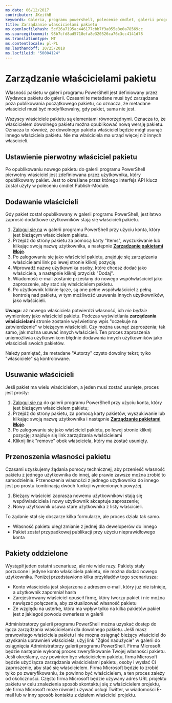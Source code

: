 ```yaml
---
ms.date: 06/12/2017
contributor: JKeithB
keywords: Galeria, programu powershell, polecenie cmdlet, galerii programu PowerShell
title: Zarządzanie właścicielami pakietu
ms.openlocfilehash: 5cf26a7195ac446177cbb7f3a055e8e0a78569cc
ms.sourcegitcommit: 98b7cfd8ad5718efa8e320526ca76c3cc4141d78
ms.translationtype: MT
ms.contentlocale: pl-PL
ms.lasthandoff: 10/25/2018
ms.locfileid: "50004124"
---
```

# <a name="managing-package-owners"></a>Zarządzanie właścicielami pakietu

Własność pakietu w galerii programu PowerShell jest definiowany przez Wydawca pakietu do galerii.
Czasami te metadane musi być zarządzana poza publikowania początkowego pakietu, co oznacza, że metadane właściciel musi być modyfikowalny, gdy pakiet, sama nie jest.

Wszyscy właściciele pakietu są elementami równorzędnymi.
Oznacza to, że właścicielem dowolnego pakietu można opublikować nową wersję pakietu. Oznacza to również, że dowolnego pakietu właściciel będzie mógł usunąć innego właściciela pakietu.
Nie ma właściciela ma urząd więcej niż innych właścicieli.

## <a name="setting-a-packages-initial-owner"></a>Ustawienie pierwotny właściciel pakietu

Po opublikowaniu nowego pakietu do galerii programu PowerShell pierwotny właściciel jest zdefiniowana przez użytkownika, który opublikowany pakiet. Jest to określane przez którego interfejs API klucz został użyty w poleceniu cmdlet Publish-Module.

## <a name="adding-owners"></a>Dodawanie właścicieli

Gdy pakiet został opublikowany w galerii programu PowerShell, jest łatwo zaprosić dodatkowe użytkowników stają się właścicieli pakietu.

1. [Zaloguj się na](https://powershellgallery.com/users/account/LogOn) w galerii programu PowerShell przy użyciu konta, który jest bieżącym właścicielem pakietu.
2. Przejdź do strony pakietu za pomocą karty "Items", wyszukiwanie lub klikając swoją nazwę użytkownika, a następnie [ **Zarządzanie pakietami Moje**](https://www.powershellgallery.com/account/Packages).
3. Po zalogowaniu się jako właściciel pakietu, znajduje się zarządzania właścicielami link po lewej stronie kliknij pozycję.
4. Wprowadź nazwę użytkownika osoby, które chcesz dodać jako właściciela, a następnie kliknij przycisk "Dodaj".
5. Wiadomość e-mail zostanie przesłany do nowego współwłaściciel jako zaproszenie, aby stać się właścicielem pakietu.
6. Po użytkownik kliknie łącze, są one pełne współwłaściciel z pełną kontrolą nad pakietu, w tym możliwość usuwania innych użytkowników, jako właścicieli.

**Uwaga**: aż nowego właściciela potwierdzi własność, ich *nie będzie* wymieniony jako właściciel pakietu.
Podczas wyświetlania **zarządzania właścicielami** stronie zostanie wyświetlony wpis "oczekuje na zatwierdzenie" w bieżącym właścicieli.
Czy można usunąć zaproszenia; tak samo, jak można usuwać innych właścicieli.
Ten proces zaproszenia uniemożliwia użytkownikom błędnie dodawania innych użytkowników jako właścicieli swoich pakietów.

Należy pamiętać, że metadane "Autorzy" czysto dowolny tekst; tylko "właściciele" są kontrolowane.


## <a name="removing-owners"></a>Usuwanie właścicieli

Jeśli pakiet ma wielu właścicielom, a jeden musi zostać usunięte, proces jest prosty:

1. [Zaloguj się na](https://powershellgallery.com/users/account/LogOn) do galerii programu PowerShell przy użyciu konta, który jest bieżącym właścicielem pakietu;
2. Przejdź do strony pakietu, za pomocą karty pakietów, wyszukiwanie lub klikając swoją nazwę użytkownika i następnie [ **Zarządzanie pakietami Moje**](https://www.powershellgallery.com/account/Packages).
3. Po zalogowaniu się jako właściciel pakietu, po lewej stronie kliknij pozycję; znajduje się link zarządzania właścicielami
4. Kliknij link "remove" obok właściciela, który ma zostać usunięty.



## <a name="transferring-package-ownership"></a>Przenoszenia własności pakietu

Czasami uzyskujemy żądania pomocy technicznej, aby przenieść własność pakietu z jednego użytkownika do innej, ale prawie zawsze można zrobić to samodzielnie.
Przenoszenia własności z jednego użytkownika do innego jest po prostu kombinacją dwóch funkcji wymienionych powyżej.

1. Bieżący właściciel zaprasza nowemu użytkownikowi stają się współwłaściciela i nowy użytkownik akceptuje zaproszenie;
2. Nowy użytkownik usuwa stare użytkownika z listy właścicieli.

To żądanie stał się obszarze kilka formularze, ale proces działa tak samo.

- Własność pakietu uległ zmianie z jednej dla deweloperów do innego
- Pakiet został przypadkowej publikacji przy użyciu nieprawidłowego konta


## <a name="orphaned-packages"></a>Pakiety oddzielone

Wystąpił jeden ostatni scenariusz, ale nie wiele razy.
Pakiety stały porzucone i jedyne konto właściciela pakietu, nie można dodać nowego użytkownika.
Poniżej przedstawiono kilka przykładów tego scenariusza:

- Konto właściciela jest skojarzona z adresem e-mail, który już nie istnieje, a użytkownik zapomniał hasła
- Zarejestrowany właściciel opuścił firmę, który tworzy pakiet i nie można nawiązać połączenia, aby zaktualizować własność pakietu
- Ze względu na usterkę, która ma wpływ tylko na kilka pakietów pakiet jest z jakiegoś powodu ownerless w galerii

Administratorzy galerii programu PowerShell można uzyskać dostęp do łącza zarządzania właścicielami dla dowolnego pakietu.
Jeśli masz prawowitego właściciela pakietu i nie można osiągnąć bieżący właściciel do uzyskania uprawnień właściciela, użyj link "Zgłoś nadużycie" w galerii do osiągnięcia Administratorzy galerii programu PowerShell.
Firma Microsoft będzie następnie wykonaj proces zweryfikowanie Twojej własności pakietu.
Jeśli określamy, czy powinien być właścicielem pakietu, firma Microsoft będzie użyć łącza zarządzania właścicielami pakietu, osoby i wysłać Ci zaproszenie, aby stać się właścicielem.
Firma Microsoft będzie to zrobić tylko po zweryfikowaniu, że powinno być właścicielem, a ten proces zależy od okoliczności.
Często firma Microsoft będzie używany adres URL projektu pakietu w celu znalezienia sposób skontaktuj się z właścicielem projektu, ale firma Microsoft może również używać usługi Twitter, w wiadomości E-mail lub w inny sposób kontaktu z działem właściciel projektu.
